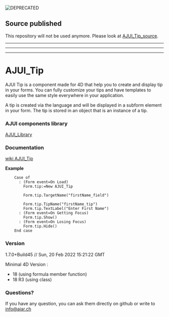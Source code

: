 ![DEPRECATED](https://img.shields.io/badge/-DEPRECATED-red)

## Source published
This repository will not be used anymore. Please look at [AJUI_Tip_source](https://github.com/AJARProject/AJUI_Tip_source).

---
---
---

# AJUI_Tip

AJUI Tip is a component made for 4D that help you to create and display tip in your forms. You can fully customize your tips and have templates to easily use the same style everywhere in your application.

A tip is created via the language and will be displayed in a subform element in your form. The tip is stored in an object that is an instance of a tip.

### AJUI components library

[AJUI_Library](https://github.com/AJARProject/AJUI_Library)

### Documentation

[wiki AJUI_Tip](https://github.com/AJARProject/AJUI_Tip/wiki)

**Example**

```4d
    Case of
      : (Form event=On Load)
        Form.tip:=New AJUI_Tip

        Form.tip.TargetName("firstName_field")

        Form.tip.TipName("firstName_tip")
        Form.tip.TextLabel("Enter First Name")
      : (Form event=On Getting Focus)
        Form.tip.Show()
      : (Form event=On Losing Focus)
        Form.tip.Hide()
    End case
```

### Version

1.7.0+Build45 // Sun, 20 Feb 2022 15:21:22 GMT

Minimal 4D Version : 
 - 18 (using formula member function)
 - 18 R3 (using class)

### Questions?

If you have any question, you can ask them directly on github or write to info@ajar.ch
